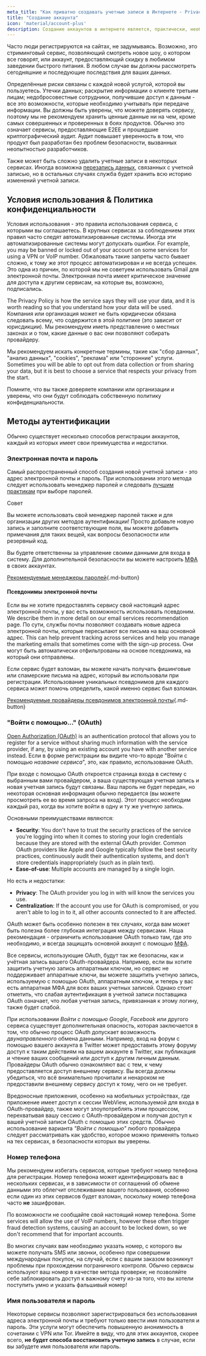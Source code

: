 ```yaml
---
meta_title: "Как приватно создавать учетные записи в Интернете - Privacy Guides"
title: "Создание аккаунта"
icon: 'material/account-plus'
description: Создание аккаунтов в интернете является, практически, необходимостью; предпримите следующие шаги, чтобы сохранить вашу конфиденциальность.
---
```


Часто люди регистрируются на сайтах, не задумываясь. Возможно, это стриминговый сервис, позволяющий смотреть новое шоу, о котором все говорят, или аккаунт, предоставляющий скидку в любимом заведении быстрого питания. В любом случае вы должны рассмотреть сегодняшние и последующие последствия для ваших данных.

Определённые риски связаны с каждой новой услугой, которой вы пользуетесь. Утечки данных; раскрытие информации о клиенте третьим лицам; недобросовестные сотрудники, получившие доступ к данным - все это возможности, которые необходимо учитывать при передаче информации. Вы должны быть уверены, что можете доверять сервису, поэтому мы не рекомендуем хранить ценные данные ни на чем, кроме самых совершенных и проверенных в боях продуктов. Обычно это означает сервисы, предоставляющие E2EE и прошедшие криптографический аудит. Аудит повышает уверенность в том, что продукт был разработан без проблем безопасности, вызванных неопытностью разработчиков.

Также может быть сложно удалить учетные записи в некоторых сервисах. Иногда возможна [перезапись данных](account-deletion.md#overwriting-account-information), связанных с учетной записью, но в остальных случаях служба будет хранить всю историю изменений учетной записи.

## Условия использования & Политика конфиденциальности

Условия использования - это правила использования сервиса, с которыми вы соглашаетесь. В крупных сервисах за соблюдением этих правил часто следят автоматизированные системы. Иногда эти автоматизированные системы могут допускать ошибки. For example, you may be banned or locked out of your account on some services for using a VPN or VoIP number. Обжаловать такие запреты часто бывает сложно, к тому же этот процесс автоматизирован и не всегда успешен. Это одна из причин, по которой мы не советуем использовать Gmail для электронной почты. Электронная почта имеет критическое значение для доступа к другим сервисам, на которые вы, возможно, подписались.

The Privacy Policy is how the service says they will use your data, and it is worth reading so that you understand how your data will be used. Компания или организация может не быть юридически обязана следовать всему, что содержится в этой политике (это зависит от юрисдикции). Мы рекомендуем иметь представление о местных законах и о том, какие данные о вас они позволяют собирать провайдеру.

Мы рекомендуем искать конкретные термины, такие как "сбор данных", "анализ данных", "cookies", "реклама" или "сторонние" услуги. Sometimes you will be able to opt out from data collection or from sharing your data, but it is best to choose a service that respects your privacy from the start.

Помните, что вы также доверяете компании или организации и уверены, что они будут соблюдать собственную политику конфиденциальности.

## Методы аутентификации

Обычно существует несколько способов регистрации аккаунтов, каждый из которых имеет свои преимущества и недостатки.

### Электронная почта и пароль

Самый распространенный способ создания новой учетной записи - это адрес электронной почты и пароль. При использовании этого метода следует использовать менеджер паролей и следовать [лучшим практикам](passwords-overview.md) при выборе паролей.

<div class="admonition tip" markdown>
<p class="admonition-title">Совет</p>

Вы можете использовать свой менеджер паролей также и для организации других методов аутентификации! Просто добавьте новую запись и заполните соответствующие поля, вы можете добавить примечания для таких вещей, как вопросы безопасности или резервный код.

</div>

Вы будете ответственны за управление своими данными для входа в систему. Для дополнительной безопасности вы можете настроить [МФА](multi-factor-authentication.md) в своих аккаунтах.

[Рекомендуемые менеджеры паролей](../passwords.md ""){.md-button}

#### Псевдонимы электронной почты

Если вы не хотите предоставлять сервису свой настоящий адрес электронной почты, у вас есть возможность использовать псевдоним. We describe them in more detail on our email services recommendation page. По сути, службы почты позволяют создавать новые адреса электронной почты, которые пересылают все письма на ваш основной адрес. This can help prevent tracking across services and help you manage the marketing emails that sometimes come with the sign-up process. Они могут быть автоматически отфильтрованы на основе псевдонима, на который они отправлены.

Если сервис будет взломан, вы можете начать получать фишинговые или спамерские письма на адрес, который вы использовали при регистрации. Использование уникальных псевдонимов для каждого сервиса может помочь определить, какой именно сервис был взломан.

[Рекомендуемые провайдеры псевдонимов электронной почты](../email-aliasing.md ""){.md-button}

### "Войти с помощью..." (OAuth)

[Open Authorization (OAuth)](https://en.wikipedia.org/wiki/OAuth) is an authentication protocol that allows you to register for a service without sharing much information with the service provider, if any, by using an existing account you have with another service instead. Если в форме регистрации вы видите что-то вроде "Войти с помощью *название сервиса*", это, как правило, использование OAuth.

При входе с помощью OAuth откроется страница входа в систему с выбранным вами провайдером, а ваша существующая учетная запись и новая учетная запись будут связаны. Ваш пароль не будет передан, но некоторая основная информация обычно передается (вы можете просмотреть ее во время запроса на вход). Этот процесс необходим каждый раз, когда вы хотите войти в одну и ту же учетную запись.

Основными преимуществами являются:

- **Security**: You don't have to trust the security practices of the service you're logging into when it comes to storing your login credentials because they are stored with the external OAuth provider. Common OAuth providers like Apple and Google typically follow the best security practices, continuously audit their authentication systems, and don't store credentials inappropriately (such as in plain text).
- **Ease-of-use**: Multiple accounts are managed by a single login.

Но есть и недостатки:

- **Privacy**: The OAuth provider you log in with will know the services you use.
- **Centralization**: If the account you use for OAuth is compromised, or you aren't able to log in to it, all other accounts connected to it are affected.

OAuth может быть особенно полезен в тех случаях, когда вам может быть полезна более глубокая интеграция между сервисами. Наша рекомендация - ограничить использование OAuth только там, где это необходимо, и всегда защищать основной аккаунт с помощью [МФА](multi-factor-authentication.md).

Все сервисы, использующие OAuth, будут так же безопасны, как и учётная запись вашего OAuth-провайдера. Например, если вы хотите защитить учетную запись аппаратным ключом, но сервис не поддерживает аппаратные ключи, вы можете защитить учетную запись, используемую с помощью OAuth, аппаратным ключом, и теперь у вас есть аппаратная МФА для всех ваших учетных записей. Однако стоит отметить, что слабая аутентификация в учетной записи поставщика OAuth означает, что любая учетная запись, привязанная к этому логину, также будет слабой.

При использовании *Войти с помощью Google*, *Facebook* или другого сервиса существует дополнительная опасность, которая заключается в том, что обычно процесс OAuth допускает возможность *двунаправленного* обмена данными. Например, вход на форум с помощью вашего аккаунта в Twitter может предоставить этому форуму доступ к таким действиям на вашем аккаунте в Twitter, как публикация и чтение ваших сообщений или доступ к другим личным данным. Провайдеры OAuth обычно ознакомляют вас с тем, к чему предоставляется доступ внешнему сервису. Вы всегда должны убедиться, что всё внимательно прочитали и ненароком не предоставили внешнему сервису доступ к тому, чего он не требует.

Вредоносные приложения, особенно на мобильных устройствах, где приложение имеет доступ к сессии WebView, используемой для входа в OAuth-провайдер, также могут злоупотреблять этим процессом, перехватывая вашу сессию с OAuth-провайдером и получая доступ к вашей учетной записи OAuth с помощью этих средств. Обычно использование варианта *"Войти с помощью"* любого провайдера следует рассматривать как удобство, которое можно применять только на тех сервисах, в безопасности которых вы уверены.

### Номер телефона

Мы рекомендуем избегать сервисов, которые требуют номер телефона для регистрации. Номер телефона может идентифицировать вас в нескольких сервисах, и в зависимости от соглашений об обмене данными это облегчит отслеживание вашего пользования, особенно если один из этих сервисов будет взломан, поскольку номер телефона часто **не** зашифрован.

По возможности не сообщайте свой настоящий номер телефона. Some services will allow the use of VoIP numbers, however these often trigger fraud detection systems, causing an account to be locked down, so we don't recommend that for important accounts.

Во многих случаях вам необходимо указать номер, с которого вы можете получать SMS или звонки, особенно при совершении международных покупок, на случай, если с вашим заказом возникнут проблемы при прохождении пограничного контроля. Обычно сервисы используют ваш номер в качестве метода проверки; не позволяйте себе заблокировать доступ к важному счету из-за того, что вы хотели поступить умно и указать фальшивый номер!

### Имя пользователя и пароль

Некоторые сервисы позволяют зарегистрироваться без использования адреса электронной почты и требуют только ввести имя пользователя и пароль. Эти услуги могут обеспечить повышенную анонимность в сочетании с VPN или Tor. Имейте в виду, что для этих аккаунтов, скорее всего, **не будет способа восстановить учетную запись** в случае, если вы забудете имя пользователя или пароль.
